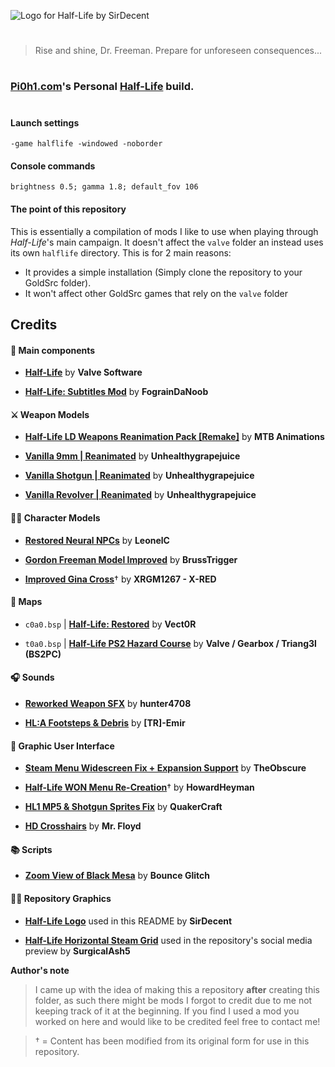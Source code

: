![Logo for Half-Life by SirDecent](https://cdn2.steamgriddb.com/file/sgdb-cdn/logo/f427810d6c49d16a865d20c29ac11e61.png "Logo for Half-Life by SirDecent")
#
>Rise and shine, Dr. Freeman. Prepare for unforeseen consequences...
#
### [Pi0h1.com](https://pi0h1.com/ "Pi0h1.com")'s Personal [Half-Life](https://www.half-life.com/en/halflife "Half-Life") build.
#
#### Launch settings
`-game halflife -windowed -noborder`

#### Console commands
`brightness 0.5; gamma 1.8; default_fov 106`

#### The point of this repository
This is essentially a compilation of mods I like to use when playing through *Half-Life*'s main campaign.
It doesn't affect the `valve` folder an instead uses its own `halflife` directory. This is for 2 main reasons:
- It provides a simple installation (Simply clone the repository to your GoldSrc folder).
- It won't affect other GoldSrc games that rely on the `valve` folder

## Credits

#### 💎 Main components
- [**Half-Life**](https://store.steampowered.com/app/70/HalfLife/ "Half-Life") by **Valve Software**

- [**Half-Life: Subtitles Mod**](https://www.moddb.com/mods/half-life-subtitles-mod "Half-Life: Subtitles Mod") by **FograinDaNoob**

#### ⚔ Weapon Models
- [**Half-Life LD Weapons Reanimation Pack [Remake]**](https://gamebanana.com/mods/179921 "Half-Life LD Weapons Reanimation Pack [Remake]") by **MTB Animations**

- [**Vanilla 9mm | Reanimated**](https://gamebanana.com/mods/180230 "Vanilla 9mm | Reanimated") by **Unhealthygrapejuice**

- [**Vanilla Shotgun | Reanimated**](https://gamebanana.com/mods/180357 "Vanilla Shotgun | Reanimated") by **Unhealthygrapejuice**

- [**Vanilla Revolver | Reanimated**](https://gamebanana.com/mods/180297 "Vanilla Revolver | Reanimated") by **Unhealthygrapejuice**

#### 👨‍🔬 Character Models
- [**Restored Neural NPCs**](https://gamebanana.com/mods/179864 "Restored Neural NPCs") by **LeonelC**
 
- [**Gordon Freeman Model Improved**](https://gamebanana.com/mods/179590 "Gordon Freeman Model Improved") by **BrussTrigger**

- [**Improved Gina Cross**](https://gamebanana.com/mods/179787 "Improved Gina Cross")&dagger; by **XRGM1267 - X-RED**

#### 🏡 Maps
- `c0a0.bsp` | [**Half-Life: Restored**](https://store.steampowered.com/app/1283930/HalfLife_Restored/ "Half-Life: Restored") by **Vect0R**

- `t0a0.bsp` | [**Half-Life PS2 Hazard Course**](https://www.moddb.com/games/half-life/addons/half-life-ps2-hazard-course-intro "Half-Life PS2 Hazard Course") by **Valve / Gearbox / Triang3l (BS2PC)**

#### 🎧 Sounds
- [**Reworked Weapon SFX**](https://gamebanana.com/sounds/46896 "Reworked Weapon SFX") by **hunter4708**

- [**HL:A Footsteps & Debris**](https://gamebanana.com/sounds/47108 "HL:A Footsteps & Debris") by **[TR]-Emir**

#### 🎨 Graphic User Interface
- [**Steam Menu Widescreen Fix + Expansion Support**](https://gamebanana.com/mods/24731 "Steam Menu Widescreen Fix + Expansion Support") by **TheObscure**

- [**Half-Life WON Menu Re-Creation**](https://gamebanana.com/mods/24540 "Half-Life WON Menu Re-Creation")&dagger; by **HowardHeyman**

- [**HL1 MP5 & Shotgun Sprites Fix**](https://gamebanana.com/mods/24745 "HL1 MP5 & Shotgun Sprites Fix") by **QuakerCraft**

- [**HD Crosshairs**](https://gamebanana.com/mods/24528 "HD Crosshairs") by **Mr. Floyd**

#### 📚 Scripts

- [**Zoom View of Black Mesa**](https://gamebanana.com/scripts/10450 "Zoom View of Black Mesa") by **Bounce Glitch**

#### 👨‍🎨 Repository Graphics

- [**Half-Life Logo**](https://www.steamgriddb.com/logo/31554 "Logo for Half-Life by SirDecent") used in this README by **SirDecent**

- [**Half-Life Horizontal Steam Grid**](https://www.steamgriddb.com/grid/33670 "Grid of Half-Life by SurgicalAsh5") used in the repository's social media preview by **SurgicalAsh5**

**Author's note**
> I came up with the idea of making this a repository **after** creating this folder, as such there might be mods I forgot to credit due to me not keeping track of it at the beginning.
If you find I used a mod you worked on here and would like to be credited feel free to contact me!

>&dagger; = Content has been modified from its original form for use in this repository.
